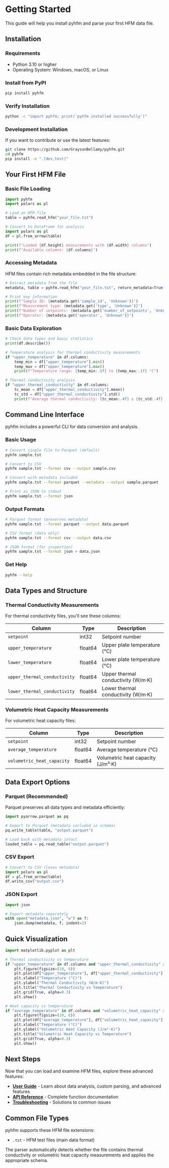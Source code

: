 # Getting Started

This guide will help you install pyhfm and parse your first HFM data file.

## Installation

### Requirements

- Python 3.10 or higher
- Operating System: Windows, macOS, or Linux

### Install from PyPI

```bash
pip install pyhfm
```

### Verify Installation

```bash
python -c "import pyhfm; print('pyhfm installed successfully')"
```

### Development Installation

If you want to contribute or use the latest features:

```bash
git clone https://github.com/GraysonBellamy/pyhfm.git
cd pyhfm
pip install -e ".[dev,test]"
```

## Your First HFM File

### Basic File Loading

```python
import pyhfm
import polars as pl

# Load an HFM file
table = pyhfm.read_hfm("your_file.tst")

# Convert to DataFrame for analysis
import polars as pl
df = pl.from_arrow(table)

print(f"Loaded {df.height} measurements with {df.width} columns")
print(f"Available columns: {df.columns}")
```

### Accessing Metadata

HFM files contain rich metadata embedded in the file structure:

```python
# Extract metadata from the file
metadata, table = pyhfm.read_hfm("your_file.tst", return_metadata=True)

# Print key information
print(f"Sample ID: {metadata.get('sample_id', 'Unknown')}")
print(f"Measurement type: {metadata.get('type', 'Unknown')}")
print(f"Number of setpoints: {metadata.get('number_of_setpoints', 'Unknown')}")
print(f"Operator: {metadata.get('operator', 'Unknown')}")
```

### Basic Data Exploration

```python
# Check data types and basic statistics
print(df.describe())

# Temperature analysis for thermal conductivity measurements
if "upper_temperature" in df.columns:
    temp_min = df["upper_temperature"].min()
    temp_max = df["upper_temperature"].max()
    print(f"Temperature range: {temp_min:.1f} to {temp_max:.1f} °C")

# Thermal conductivity analysis
if "upper_thermal_conductivity" in df.columns:
    tc_mean = df["upper_thermal_conductivity"].mean()
    tc_std = df["upper_thermal_conductivity"].std()
    print(f"Average thermal conductivity: {tc_mean:.4f} ± {tc_std:.4f} W/m·K")
```

## Command Line Interface

pyhfm includes a powerful CLI for data conversion and analysis.

### Basic Usage

```bash
# Convert single file to Parquet (default)
pyhfm sample.tst

# Convert to CSV
pyhfm sample.tst --format csv --output sample.csv

# Convert with metadata included
pyhfm sample.tst --format parquet --metadata --output sample.parquet

# Print as JSON to stdout
pyhfm sample.tst --format json
```

### Output Formats

```bash
# Parquet format (preserves metadata)
pyhfm sample.tst --format parquet --output data.parquet

# CSV format (data only)
pyhfm sample.tst --format csv --output data.csv

# JSON format (for inspection)
pyhfm sample.tst --format json > data.json
```

### Get Help

```bash
pyhfm --help
```

## Data Types and Structure

### Thermal Conductivity Measurements

For thermal conductivity files, you'll see these columns:

| Column | Type | Description |
|--------|------|-------------|
| `setpoint` | int32 | Setpoint number |
| `upper_temperature` | float64 | Upper plate temperature (°C) |
| `lower_temperature` | float64 | Lower plate temperature (°C) |
| `upper_thermal_conductivity` | float64 | Upper thermal conductivity (W/m·K) |
| `lower_thermal_conductivity` | float64 | Lower thermal conductivity (W/m·K) |

### Volumetric Heat Capacity Measurements

For volumetric heat capacity files:

| Column | Type | Description |
|--------|------|-------------|
| `setpoint` | int32 | Setpoint number |
| `average_temperature` | float64 | Average temperature (°C) |
| `volumetric_heat_capacity` | float64 | Volumetric heat capacity (J/m³·K) |

## Data Export Options

### Parquet (Recommended)

Parquet preserves all data types and metadata efficiently:

```python
import pyarrow.parquet as pq

# Export to Parquet (metadata included in schema)
pq.write_table(table, "output.parquet")

# Load back with metadata intact
loaded_table = pq.read_table("output.parquet")
```

### CSV Export

```python
# Convert to CSV (loses metadata)
import polars as pl
df = pl.from_arrow(table)
df.write_csv("output.csv")
```

### JSON Export

```python
import json

# Export metadata separately
with open("metadata.json", "w") as f:
    json.dump(metadata, f, indent=2)
```

## Quick Visualization

```python
import matplotlib.pyplot as plt

# Thermal conductivity vs temperature
if "upper_temperature" in df.columns and "upper_thermal_conductivity" in df.columns:
    plt.figure(figsize=(10, 6))
    plt.plot(df["upper_temperature"], df["upper_thermal_conductivity"], 'o-')
    plt.xlabel("Temperature (°C)")
    plt.ylabel("Thermal Conductivity (W/m·K)")
    plt.title("Thermal Conductivity vs Temperature")
    plt.grid(True, alpha=0.3)
    plt.show()

# Heat capacity vs temperature
if "average_temperature" in df.columns and "volumetric_heat_capacity" in df.columns:
    plt.figure(figsize=(10, 6))
    plt.plot(df["average_temperature"], df["volumetric_heat_capacity"], 's-')
    plt.xlabel("Temperature (°C)")
    plt.ylabel("Volumetric Heat Capacity (J/m³·K)")
    plt.title("Volumetric Heat Capacity vs Temperature")
    plt.grid(True, alpha=0.3)
    plt.show()
```

## Next Steps

Now that you can load and examine HFM files, explore these advanced features:

- **[User Guide](user-guide.md)** - Learn about data analysis, custom parsing, and advanced features
- **[API Reference](api-reference.md)** - Complete function documentation
- **[Troubleshooting](troubleshooting.md)** - Solutions to common issues

## Common File Types

pyhfm supports these HFM file extensions:

- `.tst` - HFM test files (main data format)

The parser automatically detects whether the file contains thermal conductivity or volumetric heat capacity measurements and applies the appropriate schema.
